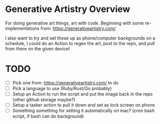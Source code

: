 # Generative Artistry Overview
For doing generative art things, art with code.
Beginning with some re-implementations from: https://generativeartistry.com/

I also want to try and set these up as phone/computer backgrounds on a schedule, I could do an Action to regen the art, post to the repo, and pull from there on the given device!

# TODO
* [ ] Pick one from: https://generativeartistry.com/ to do
* [ ] Pick a language to use (Ruby/Rust/Go probably)
* [ ] Setup an Action to run the script and put the image back in the repo (other github storage maybe?)
* [ ] Setup a tasker action to pull it down and set as lock screen on phone
* [ ] Something something for setting it automatically on mac? (cron bash script, if bash can do background)
